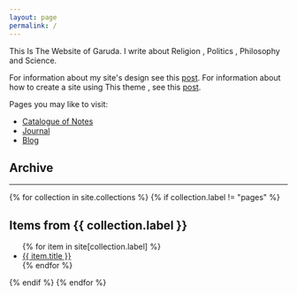 ```yaml
---
layout: page
permalink: /
---
```



This Is The Website of Garuda. I write about Religion , Politics , Philosophy and Science.

For information about my site's design see this [post](https://garud.netlify.app/posts/exploring-the-features-of-enjoyment-work). For information about how to create a site using This theme , see this [post](https://enjoyment-work.netlify.app/posts/how-to-setup-enjoyment-work).

Pages you may like to visit:

- [Catalogue of Notes](https://garud.netlify.app/notes)
- [Journal](https://garud.netlify.app/journals)
- [Blog](https://garud.netlify.app/posts)


## Archive
<hr>
{% for collection in site.collections %} 
 {% if collection.label != "pages" %} 
  
   <h2>Items from {{ collection.label }}</h2> 
   <ul> 
     {% for item in site[collection.label] %} 
       <li><a href="{{ item.url }}">{{ item.title }}</a></li> 
     {% endfor %} 
   </ul> 
   {% endif %} 
 {% endfor %}

